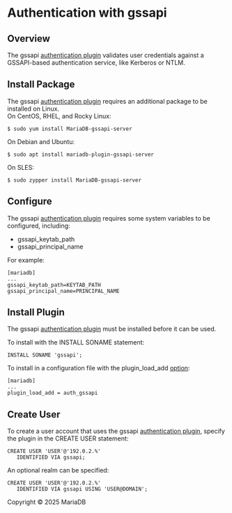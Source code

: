 # Authentication with gssapi

## Overview

The gssapi [authentication plugin](../../reference/plugins/authentication-plugins/authentication-plugin-gssapi.md) validates user credentials against a GSSAPI-based authentication service, like Kerberos or NTLM.

## Install Package

The gssapi [authentication plugin](../../reference/plugins/authentication-plugins/authentication-plugin-gssapi.md) requires an additional package to be installed on Linux.\
On CentOS, RHEL, and Rocky Linux:

```
$ sudo yum install MariaDB-gssapi-server
```

On Debian and Ubuntu:

```
$ sudo apt install mariadb-plugin-gssapi-server
```

On SLES:

```
$ sudo zypper install MariaDB-gssapi-server
```

## Configure

The gssapi [authentication plugin](../../reference/plugins/authentication-plugins/authentication-plugin-gssapi.md) requires some system variables to be configured, including:

* gssapi\_keytab\_path
* gssapi\_principal\_name

For example:

```
[mariadb]
...
gssapi_keytab_path=KEYTAB_PATH
gssapi_principal_name=PRINCIPAL_NAME
```

## Install Plugin

The gssapi [authentication plugin](../../reference/plugins/authentication-plugins/authentication-plugin-gssapi.md) must be installed before it can be used.

To install with the INSTALL SONAME statement:

```
INSTALL SONAME 'gssapi';
```

To install in a configuration file with the plugin\_load\_add [option](https://mariadb.com/kb/en/option):

```
[mariadb]
...
plugin_load_add = auth_gssapi
```

## Create User

To create a user account that uses the gssapi [authentication plugin](../../reference/plugins/authentication-plugins/authentication-plugin-gssapi.md), specify the plugin in the CREATE USER statement:

```
CREATE USER 'USER'@'192.0.2.%'
   IDENTIFIED VIA gssapi;
```

An optional realm can be specified:

```
CREATE USER 'USER'@'192.0.2.%'
   IDENTIFIED VIA gssapi USING 'USER@DOMAIN';
```

Copyright © 2025 MariaDB
